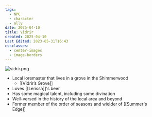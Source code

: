 ```yaml
---
tags:
  - NPC
  - character
  - ally
date: 2025-04-10
title: Vidrir
created: 2025-04-10
Last Edited: 2023-05-31T16:43
cssclasses:
  - center-images
  - image-borders
---
```

![vidrir.png](/images/vidrir.png)

- Local loremaster that lives in a grove in the Shimmerwood
    - [[Vidrir’s Grove]]
- Loves [[Lerissa]]'s beer
- Has some magical talent, including some divination
- Well-versed in the history of the local area and beyond
- Former member of the order of seasons and wielder of [[Summer's Edge]]